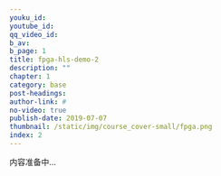 ```yaml
---
youku_id: 
youtube_id: 
qq_video_id: 
b_av: 
b_page: 1
title: fpga-hls-demo-2
description: ""
chapter: 1
category: base
post-headings:
author-link: #
no-video: true
publish-date: 2019-07-07
thumbnail: /static/img/course_cover-small/fpga.png
index: 2
---
```


内容准备中...


